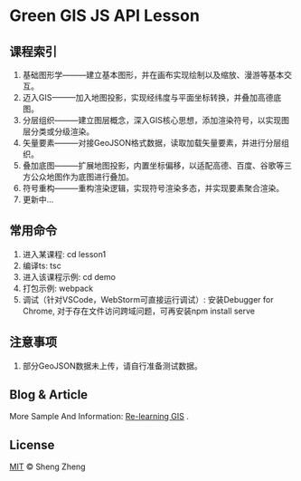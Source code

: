 # Green GIS JS API Lesson

## 课程索引
1. 基础图形学———建立基本图形，并在画布实现绘制以及缩放、漫游等基本交互。
2. 迈入GIS———加入地图投影，实现经纬度与平面坐标转换，并叠加高德底图。
3. 分层组织———建立图层概念，深入GIS核心思想，添加渲染符号，以实现图层分类或分级渲染。
4. 矢量要素———对接GeoJSON格式数据，读取加载矢量要素，并进行分层组织。
5. 叠加底图———扩展地图投影，内置坐标偏移，以适配高德、百度、谷歌等三方公众地图作为底图进行叠加。
6. 符号重构———重构渲染逻辑，实现符号渲染多态，并实现要素聚合渲染。
7. 更新中...

## 常用命令
1. 进入某课程: cd lesson1
2. 编译ts: tsc
3. 进入该课程示例: cd demo
4. 打包示例: webpack
5. 调试（针对VSCode，WebStorm可直接运行调试）: 安装Debugger for Chrome, 对于存在文件访问跨域问题，可再安装npm install serve

## 注意事项
1. 部分GeoJSON数据未上传，请自行准备测试数据。

## Blog & Article
More Sample And Information: [Re-learning GIS](https://zhuanlan.zhihu.com/c_165676639) .

## License
[MIT](LICENSE) © Sheng Zheng